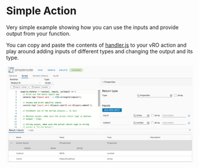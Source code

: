 # Simple Action

Very simple example showing how you can use the inputs and provide output from your function.

You can copy and paste the contents of [handler.js](handler.js) to your vRO action and play around adding inputs of different types and changing the output and its type.

![vRO Simple Action and Run](screen.png)
